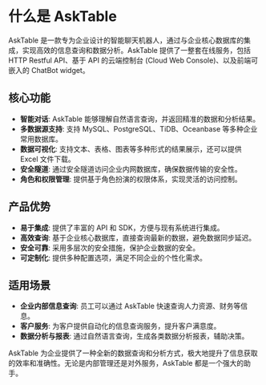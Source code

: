 # 什么是 AskTable

AskTable 是一款专为企业设计的智能聊天机器人，通过与企业核心数据库的集成，实现高效的信息查询和数据分析。AskTable 提供了一整套在线服务，包括 HTTP Restful API、基于 API 的云端控制台 (Cloud Web Console)、以及前端可嵌入的 ChatBot widget。

## 核心功能

- **智能对话**: AskTable 能够理解自然语言查询，并返回精准的数据和分析结果。
- **多数据源支持**: 支持 MySQL、PostgreSQL、TiDB、Oceanbase 等多种企业常用数据库。
- **数据可视化**: 支持文本、表格、图表等多种形式的结果展示，还可以提供 Excel 文件下载。
- **安全隧道**: 通过安全隧道访问企业内网数据库，确保数据传输的安全性。
- **角色和权限管理**: 提供基于角色扮演的权限体系，实现灵活的访问控制。

## 产品优势

- **易于集成**: 提供了丰富的 API 和 SDK，方便与现有系统进行集成。
- **高效查询**: 基于企业核心数据库，直接查询最新的数据，避免数据同步延迟。
- **安全可靠**: 采用多层次的安全措施，保护企业数据的安全。
- **可定制化**: 提供多种配置选项，满足不同企业的个性化需求。

## 适用场景

- **企业内部信息查询**: 员工可以通过 AskTable 快速查询人力资源、财务等信息。
- **客户服务**: 为客户提供自动化的信息查询服务，提升客户满意度。
- **数据分析与报表**: 通过自然语言查询，生成各类数据分析报表，辅助决策。

AskTable 为企业提供了一种全新的数据查询和分析方式，极大地提升了信息获取的效率和准确性。无论是内部管理还是对外服务，AskTable 都是一个强大的助手。
